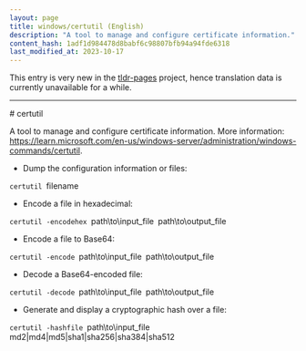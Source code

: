 ```yaml
---
layout: page
title: windows/certutil (English)
description: "A tool to manage and configure certificate information."
content_hash: 1adf1d984478d8babf6c98807bfb94a94fde6318
last_modified_at: 2023-10-17
---
```


This entry is very new in the [tldr-pages](https://github.com/tldr-pages/tldr) project, hence translation data is currently unavailable for a while.

<hr># certutil

A tool to manage and configure certificate information.
More information: <https://learn.microsoft.com/en-us/windows-server/administration/windows-commands/certutil>.

- Dump the configuration information or files:

`certutil `<span class="tldr-var badge badge-pill bg-dark-lm bg-white-dm text-white-lm text-dark-dm font-weight-bold">filename</span>

- Encode a file in hexadecimal:

`certutil -encodehex `<span class="tldr-var badge badge-pill bg-dark-lm bg-white-dm text-white-lm text-dark-dm font-weight-bold">path\to\input_file</span>` `<span class="tldr-var badge badge-pill bg-dark-lm bg-white-dm text-white-lm text-dark-dm font-weight-bold">path\to\output_file</span>

- Encode a file to Base64:

`certutil -encode `<span class="tldr-var badge badge-pill bg-dark-lm bg-white-dm text-white-lm text-dark-dm font-weight-bold">path\to\input_file</span>` `<span class="tldr-var badge badge-pill bg-dark-lm bg-white-dm text-white-lm text-dark-dm font-weight-bold">path\to\output_file</span>

- Decode a Base64-encoded file:

`certutil -decode `<span class="tldr-var badge badge-pill bg-dark-lm bg-white-dm text-white-lm text-dark-dm font-weight-bold">path\to\input_file</span>` `<span class="tldr-var badge badge-pill bg-dark-lm bg-white-dm text-white-lm text-dark-dm font-weight-bold">path\to\output_file</span>

- Generate and display a cryptographic hash over a file:

`certutil -hashfile `<span class="tldr-var badge badge-pill bg-dark-lm bg-white-dm text-white-lm text-dark-dm font-weight-bold">path\to\input_file</span>` `<span class="tldr-var badge badge-pill bg-dark-lm bg-white-dm text-white-lm text-dark-dm font-weight-bold">md2|md4|md5|sha1|sha256|sha384|sha512</span>
